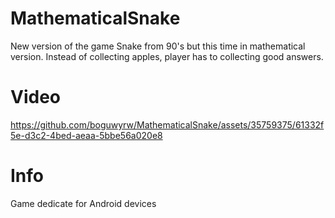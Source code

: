# MathematicalSnake
New version of the game Snake from 90's but this time in mathematical version.
Instead of collecting apples, player has to collecting good answers.
# Video
https://github.com/boguwyrw/MathematicalSnake/assets/35759375/61332f5e-d3c2-4bed-aeaa-5bbe56a020e8
# Info
Game dedicate for Android devices
